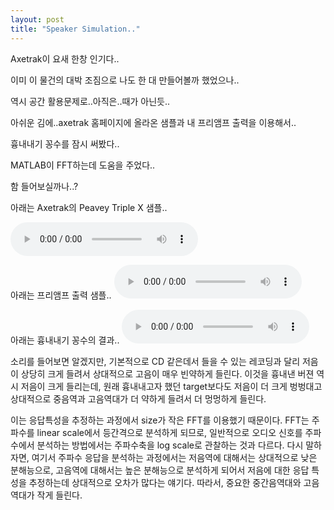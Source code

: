 ```yaml
---
layout: post
title: "Speaker Simulation.."
---
```


Axetrak이 요새 한창 인기다..

이미 이 물건의 대박 조짐으로 나도 한 대 만들어볼까 했었으나..

역시 공간 활용문제로..아직은..때가 아닌듯..

아쉬운 김에..axetrak 홈페이지에 올라온 샘플과 내 프리앰프 출력을 이용해서..

흉내내기 꽁수를 잠시 써봤다..

MATLAB이 FFT하는데 도움을 주었다..

함 들어보실까나..?

아래는 Axetrak의 Peavey Triple X 샘플..

<audio src="/assets/images/5c4d59b29172b9ff93223584b325f374.mp3" controls preload></audio>

아래는 프리앰프 출력 샘플..
<audio src="/assets/images/371b15b0a4aaf6d5dd8d7426814e04ae.mp3" controls preload></audio>

아래는 흉내내기 꽁수의 결과..
<audio src="/assets/images/0374f3eba31975e306b4ffb9c6b360b9.mp3" controls preload></audio>



소리를 들어보면 알겠지만, 기본적으로 CD 같은데서 들을 수 있는 레코딩과 달리 저음이 상당히 크게 들려서 상대적으로 고음이 매우 빈약하게 들린다. 이것을 흉내낸 버젼 역시 저음이 크게 들리는데, 원래 흉내내고자 했던 target보다도 저음이 더 크게 벙벙대고 상대적으로 중음역과 고음역대가 더 약하게 들려서 더 멍멍하게 들린다.

이는 응답특성을 추정하는 과정에서 size가 작은 FFT를 이용했기 때문이다. FFT는 주파수를 linear scale에서 등간격으로 분석하게 되므로, 일반적으로 오디오 신호를 주파수에서 분석하는 방법에서는 주파수축을 log scale로 관찰하는 것과 다르다. 다시 말하자면, 여기서 주파수 응답을 분석하는 과정에서는 저음역에 대해서는 상대적으로 낮은 분해능으로, 고음역에 대해서는 높은 분해능으로 분석하게 되어서 저음에 대한 응답 특성을 추정하는데 상대적으로 오차가 많다는 얘기다. 따라서, 중요한 중간음역대와 고음역대가 작게 들린다.




